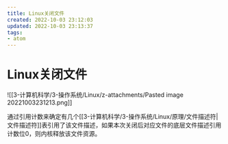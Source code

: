 ```yaml
---
title: Linux关闭文件
created: 2022-10-03 23:12:03
updated: 2022-10-03 23:13:37
tags: 
- atom
---
```


# Linux关闭文件

![[3-计算机科学/3-操作系统/Linux/z-attachments/Pasted image 20221003231213.png]]

通过引用计数来确定有几个[[3-计算机科学/3-操作系统/Linux/原理/文件描述符|文件描述符]]表引用了该文件描述，如果本次关闭后对应文件的底层文件描述引用计数位0，则内核释放该文件资源。
